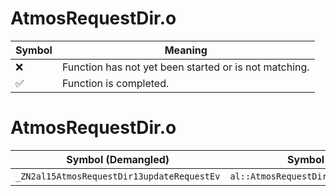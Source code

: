 # AtmosRequestDir.o
| Symbol | Meaning 
| ------------- | ------------- 
| :x: | Function has not yet been started or is not matching. 
| :white_check_mark: | Function is completed. 


# AtmosRequestDir.o
| Symbol (Demangled) | Symbol (Mangled) | Decompiled? |
| ------------- |  ------------- | ------------- |
| `_ZN2al15AtmosRequestDir13updateRequestEv` | `al::AtmosRequestDir::updateRequest(void)` | :white_check_mark: |
